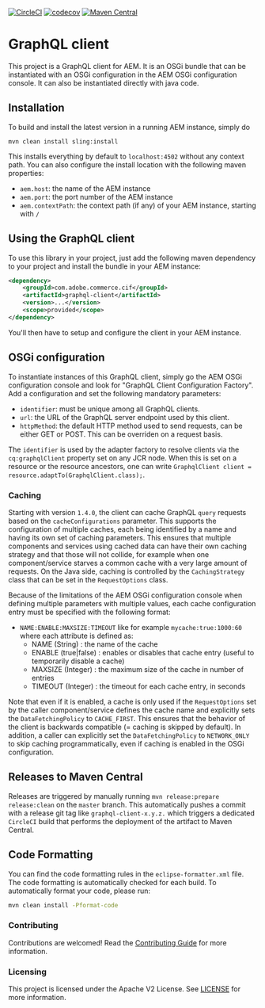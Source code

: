 [![CircleCI](https://circleci.com/gh/adobe/commerce-cif-graphql-client.svg?style=svg)](https://circleci.com/gh/adobe/commerce-cif-graphql-client)
[![codecov](https://codecov.io/gh/adobe/commerce-cif-graphql-client/branch/master/graph/badge.svg)](https://codecov.io/gh/adobe/commerce-cif-graphql-client)
[![Maven Central](https://img.shields.io/maven-central/v/com.adobe.commerce.cif/graphql-client.svg)](https://search.maven.org/search?q=g:com.adobe.commerce.cif%20AND%20a:graphql-client)

# GraphQL client

This project is a GraphQL client for AEM. It is an OSGi bundle that can be instantiated with an OSGi configuration in the AEM OSGi configuration console. It can also be instantiated directly with java code.

## Installation

To build and install the latest version in a running AEM instance, simply do

```
mvn clean install sling:install
```
This installs everything by default to `localhost:4502` without any context path. You can also configure the install location with the following maven properties:
* `aem.host`: the name of the AEM instance
* `aem.port`: the port number of the AEM instance
* `aem.contextPath`: the context path (if any) of your AEM instance, starting with `/`

## Using the GraphQL client

To use this library in your project, just add the following maven dependency to your project and install the bundle in your AEM instance:

```xml
<dependency>
    <groupId>com.adobe.commerce.cif</groupId>
    <artifactId>graphql-client</artifactId>
    <version>...</version>
    <scope>provided</scope>
</dependency>
```

You'll then have to setup and configure the client in your AEM instance.

## OSGi configuration

To instantiate instances of this GraphQL client, simply go the AEM OSGi configuration console and look for "GraphQL Client Configuration Factory". Add a configuration and set the following mandatory parameters:
* `identifier`: must be unique among all GraphQL clients.
* `url`: the URL of the GraphQL server endpoint used by this client.
* `httpMethod`: the default HTTP method used to send requests, can be either GET or POST. This can be overriden on a request basis.

The `identifier` is used by the adapter factory to resolve clients via the `cq:graphqlClient` property set on any JCR node. When this is set on a resource or the resource ancestors, one can write `GraphqlClient client = resource.adaptTo(GraphqlClient.class);`.

### Caching

Starting with version `1.4.0`, the client can cache GraphQL `query` requests based on the `cacheConfigurations` parameter. This supports the configuration of multiple caches, each being identified by a name and having its own set of caching parameters. This ensures that multiple components and services using cached data can have their own caching strategy and that those will not collide, for example when one component/service starves a common cache with a very large amount of requests. On the Java side, caching is controlled by the `CachingStrategy` class that can be set in the `RequestOptions` class.

Because of the limitations of the AEM OSGi configuration console when defining multiple parameters with multiple values, each cache configuration entry must be specified with the following format:
* `NAME:ENABLE:MAXSIZE:TIMEOUT` like for example `mycache:true:1000:60` where each attribute is defined as:
  * NAME (String) : the name of the cache
  * ENABLE (true|false) : enables or disables that cache entry (useful to temporarily disable a cache)
  * MAXSIZE (Integer) : the maximum size of the cache in number of entries
  * TIMEOUT (Integer) : the timeout for each cache entry, in seconds

Note that even if it is enabled, a cache is only used if the `RequestOptions` set by the caller component/service defines the cache name and explicitly sets the `DataFetchingPolicy` to `CACHE_FIRST`. This ensures that the behavior of the client is backwards compatible (= caching is skipped by default). In addition, a caller can explicitly set the `DataFetchingPolicy` to `NETWORK_ONLY` to skip caching programmatically, even if caching is enabled in the OSGi configuration.

## Releases to Maven Central

Releases are triggered by manually running `mvn release:prepare release:clean` on the `master` branch. This automatically pushes a commit with a release git tag like `graphql-client-x.y.z.` which triggers a dedicated `CircleCI` build that performs the deployment of the artifact to Maven Central.

## Code Formatting
You can find the code formatting rules in the `eclipse-formatter.xml` file. The code formatting is automatically checked for each build. To automatically format your code, please run:
```bash
mvn clean install -Pformat-code
```

### Contributing
 
Contributions are welcomed! Read the [Contributing Guide](.github/CONTRIBUTING.md) for more information.
 
### Licensing
 
This project is licensed under the Apache V2 License. See [LICENSE](LICENSE) for more information.
